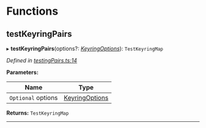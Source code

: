 

# Functions

<a id="testkeyringpairs"></a>

##  testKeyringPairs

▸ **testKeyringPairs**(options?: *[KeyringOptions](_types_.md#keyringoptions)*): `TestKeyringMap`

*Defined in [testingPairs.ts:14](https://github.com/polkadot-js/common/blob/b9ac918/packages/keyring/src/testingPairs.ts#L14)*

**Parameters:**

| Name | Type |
| ------ | ------ |
| `Optional` options | [KeyringOptions](_types_.md#keyringoptions) |

**Returns:** `TestKeyringMap`

___

